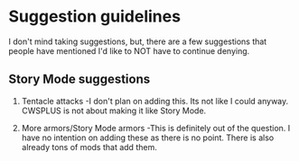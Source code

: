 # Suggestion guidelines


I don't mind taking suggestions, but, there are a few suggestions that people have mentioned I'd like to NOT have to continue denying.



## Story Mode suggestions

1. Tentacle attacks
-I don't plan on adding this. Its not like I could anyway. CWSPLUS is not about making it like Story Mode. 

2. More armors/Story Mode armors
-This is definitely out of the question. I have no intention on adding these as there is no point. There is also already tons of mods that add them.
